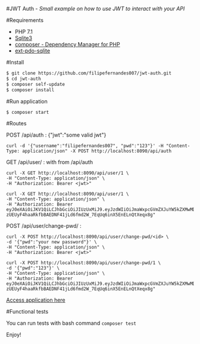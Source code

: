 
#JWT Auth - _Small example on how to use JWT to interact with your API_ 

#Requirements

* PHP 7.1
* [Sqlite3](https://www.sqlite.org/index.html)
* [composer - Dependency Manager for PHP](https://getcomposer.org/download/) 
* [ext-pdo-sqlite](http://php.net/manual/en/ref.pdo-sqlite.php)

#Install

```bash
$ git clone https://github.com/filipefernandes007/jwt-auth.git
$ cd jwt-auth
$ composer self-update
$ composer install
```

#Run application

```bash
$ composer start
```

#Routes

POST /api/auth : {"jwt":"some valid jwt"}
```
curl -d '{"username":"filipefernandes007", "pwd":"123"}' -H "Content-Type: application/json" -X POST http://localhost:8090/api/auth
```

GET  /api/user/<id> : with <jwt> from /api/auth 
```
curl -X GET http://localhost:8090/api/user/1 \
-H "Content-Type: application/json" \
-H "Authorization: Bearer <jwt>"

curl -X GET http://localhost:8090/api/user/1 \
-H "Content-Type: application/json" \
-H "Authorization: Bearer eyJ0eXAiOiJKV1QiLCJhbGciOiJIUzUxMiJ9.eyJzdWIiOiJmaWxpcGVmZXJuYW5kZXMwMDctand0fDEiLCJpc3MiOiJcL2F1dGgiLCJpYXQiOjE1Mzk4NzQ1MjUsImV4cCI6MTUzOTg3ODEyNSwiZGF0YSI6eyJpZCI6MSwidXNlcm5hbWUiOiJmaWxpcGVmZXJuYW5kZXMwMDcifX0.3conBhpJ9eX3mup3tptjpW_OdL70uB-zUEUyF4haaRkfbBAEDNF41jLd6fmd2W_7EqUq6inX5EnELnQtXeqx8g"
```

POST /api/user/change-pwd/<id> :
```
curl -X POST http://localhost:8090/api/user/change-pwd/<id> \
-d '{"pwd":"your new password"}' \
-H "Content-Type: application/json" \
-H "Authorization: Bearer <jwt>"

curl -X POST http://localhost:8090/api/user/change-pwd/1 \
-d '{"pwd":"123"}' \
-H "Content-Type: application/json" \
-H "Authorization: Bearer eyJ0eXAiOiJKV1QiLCJhbGciOiJIUzUxMiJ9.eyJzdWIiOiJmaWxpcGVmZXJuYW5kZXMwMDctand0fDEiLCJpc3MiOiJcL2F1dGgiLCJpYXQiOjE1Mzk4NzQ1MjUsImV4cCI6MTUzOTg3ODEyNSwiZGF0YSI6eyJpZCI6MSwidXNlcm5hbWUiOiJmaWxpcGVmZXJuYW5kZXMwMDcifX0.3conBhpJ9eX3mup3tptjpW_OdL70uB-zUEUyF4haaRkfbBAEDNF41jLd6fmd2W_7EqUq6inX5EnELnQtXeqx8g"
```

[Access application here](http://localhost:8090) 

#Functional tests

You can run tests with bash command ``` composer test ```

Enjoy!

